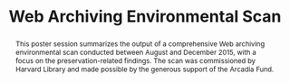 ---
abstract: This poster session summarizes the output of a comprehensive Web archiving
  environmental scan conducted between August and December 2015, with a focus on the
  preservation-related findings. The scan was commissioned by Harvard Library and
  made possible by the generous support of the Arcadia Fund.
creators:
- Gail Truman
- Andrea Goethals
date: null
document_url: https://services.phaidra.univie.ac.at/api/object/o:502842/download
grand_parent: iPRES
institutions: []
keywords: []
landing_page_url: https://phaidra.univie.ac.at/o:502842
language: eng
layout: publication
license: CC BY-NC-SA 3.0 AT
notes_url: null
parent: iPRES 2016
publication_type: poster
size: 265947
slides_url: null
source_name: iPRES
stream_url: null
title: Web Archiving Environmental Scan
year: 2016
---
